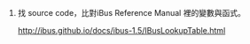 1. 找 source code，比對iBus Reference Manual 裡的變數與函式。
   
   http://ibus.github.io/docs/ibus-1.5/IBusLookupTable.html
